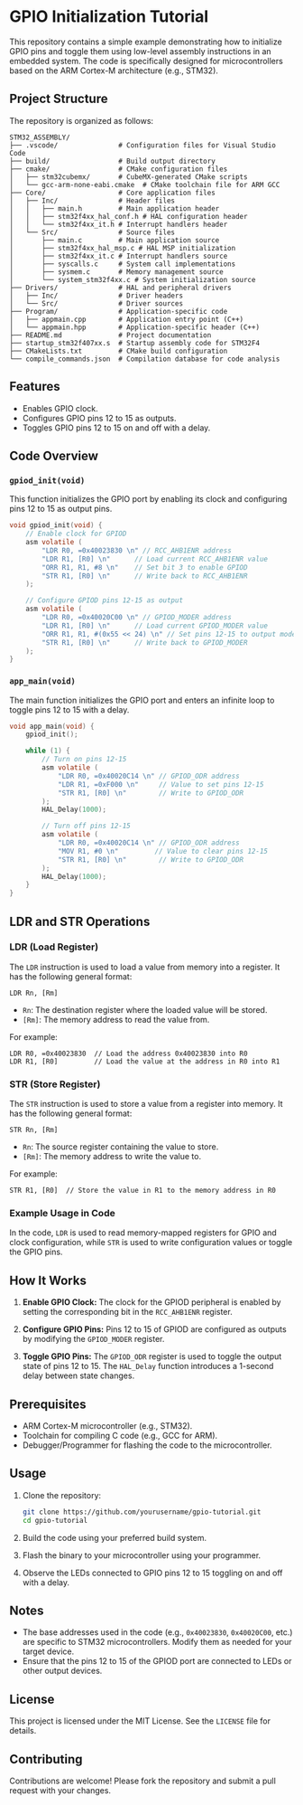 # GPIO Initialization Tutorial

This repository contains a simple example demonstrating how to initialize GPIO pins and toggle them using low-level assembly instructions in an embedded system. The code is specifically designed for microcontrollers based on the ARM Cortex-M architecture (e.g., STM32).

## Project Structure

The repository is organized as follows:

```
STM32_ASSEMBLY/
├── .vscode/               # Configuration files for Visual Studio Code
├── build/                 # Build output directory
├── cmake/                 # CMake configuration files
│   ├── stm32cubemx/       # CubeMX-generated CMake scripts
│   └── gcc-arm-none-eabi.cmake  # CMake toolchain file for ARM GCC
├── Core/                  # Core application files
│   ├── Inc/               # Header files
│   │   ├── main.h         # Main application header
│   │   ├── stm32f4xx_hal_conf.h # HAL configuration header
│   │   └── stm32f4xx_it.h # Interrupt handlers header
│   └── Src/               # Source files
│       ├── main.c         # Main application source
│       ├── stm32f4xx_hal_msp.c # HAL MSP initialization
│       ├── stm32f4xx_it.c # Interrupt handlers source
│       ├── syscalls.c     # System call implementations
│       ├── sysmem.c       # Memory management source
│       └── system_stm32f4xx.c # System initialization source
├── Drivers/               # HAL and peripheral drivers
│   ├── Inc/               # Driver headers
│   └── Src/               # Driver sources
├── Program/               # Application-specific code
│   ├── appmain.cpp        # Application entry point (C++)
│   └── appmain.hpp        # Application-specific header (C++)
├── README.md              # Project documentation
├── startup_stm32f407xx.s  # Startup assembly code for STM32F4
├── CMakeLists.txt         # CMake build configuration
└── compile_commands.json  # Compilation database for code analysis
```

## Features

- Enables GPIO clock.
- Configures GPIO pins 12 to 15 as outputs.
- Toggles GPIO pins 12 to 15 on and off with a delay.

## Code Overview

### `gpiod_init(void)`
This function initializes the GPIO port by enabling its clock and configuring pins 12 to 15 as output pins.

```c
void gpiod_init(void) {
    // Enable clock for GPIOD
    asm volatile (
        "LDR R0, =0x40023830 \n" // RCC_AHB1ENR address
        "LDR R1, [R0] \n"      // Load current RCC_AHB1ENR value
        "ORR R1, R1, #8 \n"    // Set bit 3 to enable GPIOD
        "STR R1, [R0] \n"      // Write back to RCC_AHB1ENR
    );

    // Configure GPIOD pins 12-15 as output
    asm volatile (
        "LDR R0, =0x40020C00 \n" // GPIOD_MODER address
        "LDR R1, [R0] \n"      // Load current GPIOD_MODER value
        "ORR R1, R1, #(0x55 << 24) \n" // Set pins 12-15 to output mode
        "STR R1, [R0] \n"      // Write back to GPIOD_MODER
    );
}
```

### `app_main(void)`
The main function initializes the GPIO port and enters an infinite loop to toggle pins 12 to 15 with a delay.

```c
void app_main(void) {
    gpiod_init();

    while (1) {
        // Turn on pins 12-15
        asm volatile (
            "LDR R0, =0x40020C14 \n" // GPIOD_ODR address
            "LDR R1, =0xF000 \n"     // Value to set pins 12-15
            "STR R1, [R0] \n"        // Write to GPIOD_ODR
        );
        HAL_Delay(1000);

        // Turn off pins 12-15
        asm volatile (
            "LDR R0, =0x40020C14 \n" // GPIOD_ODR address
            "MOV R1, #0 \n"         // Value to clear pins 12-15
            "STR R1, [R0] \n"        // Write to GPIOD_ODR
        );
        HAL_Delay(1000);
    }
}
```

## LDR and STR Operations

### LDR (Load Register)
The `LDR` instruction is used to load a value from memory into a register. It has the following general format:

```assembly
LDR Rn, [Rm]
```

- `Rn`: The destination register where the loaded value will be stored.
- `[Rm]`: The memory address to read the value from.

For example:
```assembly
LDR R0, =0x40023830  // Load the address 0x40023830 into R0
LDR R1, [R0]         // Load the value at the address in R0 into R1
```

### STR (Store Register)
The `STR` instruction is used to store a value from a register into memory. It has the following general format:

```assembly
STR Rn, [Rm]
```

- `Rn`: The source register containing the value to store.
- `[Rm]`: The memory address to write the value to.

For example:
```assembly
STR R1, [R0]  // Store the value in R1 to the memory address in R0
```

### Example Usage in Code
In the code, `LDR` is used to read memory-mapped registers for GPIO and clock configuration, while `STR` is used to write configuration values or toggle the GPIO pins.

## How It Works

1. **Enable GPIO Clock:**
   The clock for the GPIOD peripheral is enabled by setting the corresponding bit in the `RCC_AHB1ENR` register.

2. **Configure GPIO Pins:**
   Pins 12 to 15 of GPIOD are configured as outputs by modifying the `GPIOD_MODER` register.

3. **Toggle GPIO Pins:**
   The `GPIOD_ODR` register is used to toggle the output state of pins 12 to 15. The `HAL_Delay` function introduces a 1-second delay between state changes.

## Prerequisites

- ARM Cortex-M microcontroller (e.g., STM32).
- Toolchain for compiling C code (e.g., GCC for ARM).
- Debugger/Programmer for flashing the code to the microcontroller.

## Usage

1. Clone the repository:
   ```bash
   git clone https://github.com/yourusername/gpio-tutorial.git
   cd gpio-tutorial
   ```

2. Build the code using your preferred build system.

3. Flash the binary to your microcontroller using your programmer.

4. Observe the LEDs connected to GPIO pins 12 to 15 toggling on and off with a delay.

## Notes

- The base addresses used in the code (e.g., `0x40023830`, `0x40020C00`, etc.) are specific to STM32 microcontrollers. Modify them as needed for your target device.
- Ensure that the pins 12 to 15 of the GPIOD port are connected to LEDs or other output devices.

## License

This project is licensed under the MIT License. See the `LICENSE` file for details.

## Contributing

Contributions are welcome! Please fork the repository and submit a pull request with your changes.
